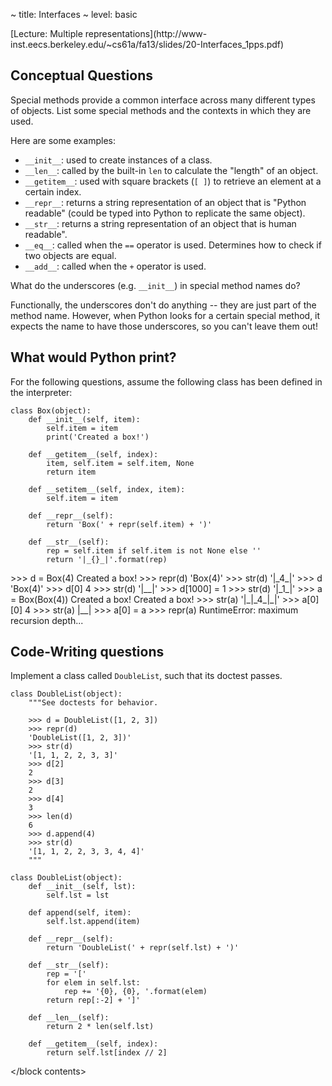 ~ title: Interfaces
~ level: basic

<block references>
[Lecture: Multiple representations](http://www-inst.eecs.berkeley.edu/~cs61a/fa13/slides/20-Interfaces_1pps.pdf)
</block references>

<block notes>
</block notes>

<block contents>

Conceptual Questions
--------------------

<question>

Special methods provide a common interface across many different types
of objects. List some special methods and the contexts in which they
are used.

<solution>

Here are some examples:

* `__init__`: used to create instances of a class.
* `__len__`: called by the built-in `len` to calculate the "length" of
  an object.
* `__getitem__`: used with square brackets (`[ ]`) to retrieve an
  element at a certain index.
* `__repr__`: returns a string representation of an object that is
  "Python readable" (could be typed into Python to replicate the same
  object).
* `__str__`: returns a string representation of an object that is human
  readable".
* `__eq__`: called when the `==` operator is used. Determines how to
  check if two objects are equal.
* `__add__`: called when the `+` operator is used.

</solution>

<question>

What do the underscores (e.g.  `__init__`) in special method names do?

<solution>

Functionally, the underscores don't do anything -- they are just part
of the method name. However, when Python looks for a certain special
method, it expects the name to have those underscores, so you can't
leave them out!

</solution>

What would Python print?
------------------------

For the following questions, assume the following class has been
defined in the interpreter:

    class Box(object):
        def __init__(self, item):
            self.item = item
            print('Created a box!')

        def __getitem__(self, index):
            item, self.item = self.item, None
            return item

        def __setitem__(self, index, item):
            self.item = item

        def __repr__(self):
            return 'Box(' + repr(self.item) + ')'

        def __str__(self):
            rep = self.item if self.item is not None else ''
            return '|_{}_|'.format(rep)

<question>

<prompt>
    >>> d = Box(4)
    Created a box!
    >>> repr(d)
    'Box(4)'
    >>> str(d)
    '|_4_|'
    >>> d
    'Box(4)'
    >>> d[0]
    4
    >>> str(d)
    '|__|'
    >>> d[1000] = 1
    >>> str(d)
    '|_1_|'
</prompt>

<question>

<prompt>
    >>> a = Box(Box(4))
    Created a box!
    Created a box!
    >>> str(a)
    '|_|_4_|_|'
    >>> a[0][0]
    4
    >>> str(a)
    |__|
    >>> a[0] = a
    >>> repr(a)
    RuntimeError: maximum recursion depth...
</prompt>

Code-Writing questions
----------------------

<question>

Implement a class called `DoubleList`, such that its doctest passes.

    class DoubleList(object):
        """See doctests for behavior.

        >>> d = DoubleList([1, 2, 3])
        >>> repr(d)
        'DoubleList([1, 2, 3])'
        >>> str(d)
        '[1, 1, 2, 2, 3, 3]'
        >>> d[2]
        2
        >>> d[3]
        2
        >>> d[4]
        3
        >>> len(d)
        6
        >>> d.append(4)
        >>> str(d)
        '[1, 1, 2, 2, 3, 3, 4, 4]'
        """

<solution>

    class DoubleList(object):
        def __init__(self, lst):
            self.lst = lst

        def append(self, item):
            self.lst.append(item)

        def __repr__(self):
            return 'DoubleList(' + repr(self.lst) + ')'

        def __str__(self):
            rep = '['
            for elem in self.lst:
                rep += '{0}, {0}, '.format(elem)
            return rep[:-2] + ']'

        def __len__(self):
            return 2 * len(self.lst)

        def __getitem__(self, index):
            return self.lst[index // 2]

</solution>

</block contents>
